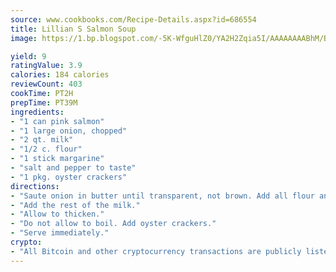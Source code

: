 ```yaml
---
source: www.cookbooks.com/Recipe-Details.aspx?id=686554
title: Lillian S Salmon Soup
image: https://1.bp.blogspot.com/-5K-WfguHlZ0/YA2H2Zqia5I/AAAAAAAABhM/Bdgu68p4aG0Q6jWdy3eGaUXSKw5p3sdxwCLcBGAsYHQ/s324/7.png

yield: 9
ratingValue: 3.9
calories: 184 calories
reviewCount: 403
cookTime: PT2H
prepTime: PT39M
ingredients:
- "1 can pink salmon"
- "1 large onion, chopped"
- "2 qt. milk"
- "1/2 c. flour"
- "1 stick margarine"
- "salt and pepper to taste"
- "1 pkg. oyster crackers"
directions:
- "Saute onion in butter until transparent, not brown. Add all flour and enough milk to blend. Add salmon and mix."
- "Add the rest of the milk."
- "Allow to thicken."
- "Do not allow to boil. Add oyster crackers."
- "Serve immediately."
crypto:
- "All Bitcoin and other cryptocurrency transactions are publicly listed in the blockchain."
---
```

